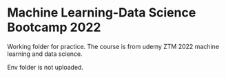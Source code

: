 # Machine Learning-Data Science Bootcamp 2022

Working folder for practice. The course is from udemy ZTM 2022 machine learning and data science.

Env folder is not uploaded.
